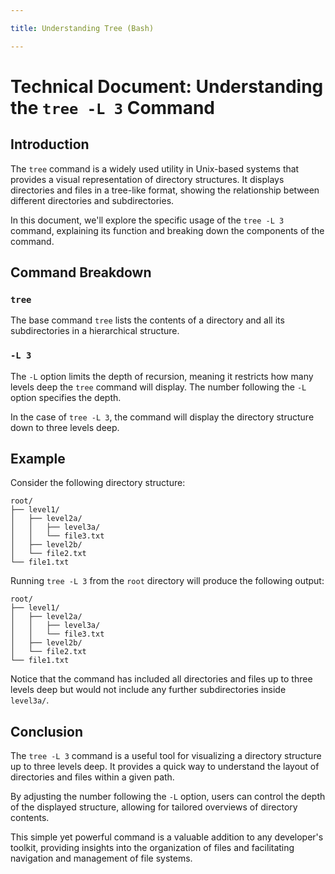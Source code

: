 ```yaml
---

title: Understanding Tree (Bash)

---
```


# Technical Document: Understanding the `tree -L 3` Command

## Introduction

The `tree` command is a widely used utility in Unix-based systems that provides a visual representation of directory structures. It displays directories and files in a tree-like format, showing the relationship between different directories and subdirectories.

In this document, we'll explore the specific usage of the `tree -L 3` command, explaining its function and breaking down the components of the command.

## Command Breakdown

### `tree`

The base command `tree` lists the contents of a directory and all its subdirectories in a hierarchical structure.

### `-L 3`

The `-L` option limits the depth of recursion, meaning it restricts how many levels deep the `tree` command will display. The number following the `-L` option specifies the depth.

In the case of `tree -L 3`, the command will display the directory structure down to three levels deep.

## Example

Consider the following directory structure:

```
root/
├── level1/
│   ├── level2a/
│   │   ├── level3a/
│   │   └── file3.txt
│   ├── level2b/
│   └── file2.txt
└── file1.txt
```

Running `tree -L 3` from the `root` directory will produce the following output:

```
root/
├── level1/
│   ├── level2a/
│   │   ├── level3a/
│   │   └── file3.txt
│   ├── level2b/
│   └── file2.txt
└── file1.txt
```

Notice that the command has included all directories and files up to three levels deep but would not include any further subdirectories inside `level3a/`.

## Conclusion

The `tree -L 3` command is a useful tool for visualizing a directory structure up to three levels deep. It provides a quick way to understand the layout of directories and files within a given path.

By adjusting the number following the `-L` option, users can control the depth of the displayed structure, allowing for tailored overviews of directory contents.

This simple yet powerful command is a valuable addition to any developer's toolkit, providing insights into the organization of files and facilitating navigation and management of file systems.